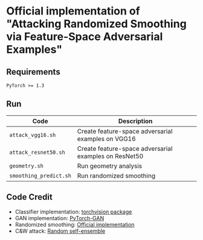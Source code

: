# Official implementation of "Attacking Randomized Smoothing via Feature-Space Adversarial Examples"

## Requirements

```
PyTorch >= 1.3
```

## Run

|  Code                     |  Description
|  ----                     | ----
|  `attack_vgg16.sh`        |  Create feature-space adversarial examples on VGG16
|  `attack_resnet50.sh`     |  Create feature-space adversarial examples on ResNet50
|  `geometry.sh`            |  Run geometry analysis
|  `smoothing_predict.sh`   |  Run randomized smoothing

## Code Credit
* Classifier implementation: [torchvision package](https://github.com/pytorch/vision/tree/master/torchvision/models)
* GAN implementation: [PyTorch-GAN](https://github.com/eriklindernoren/PyTorch-GAN)
* Randomized smoothing: [Official implementation](https://github.com/locuslab/smoothing)
* C&W attack: [Random self-ensemble](https://github.com/xuanqing94/RobustNet/blob/master/attack.py)
